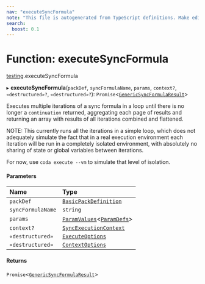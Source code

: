 ```yaml
---
nav: "executeSyncFormula"
note: "This file is autogenerated from TypeScript definitions. Make edits to the comments in the TypeScript file and then run `make docs` to regenerate this file."
search:
  boost: 0.1
---
```

# Function: executeSyncFormula

[testing](../modules/testing.md).executeSyncFormula

▸ **executeSyncFormula**(`packDef`, `syncFormulaName`, `params`, `context?`, `«destructured»?`, `«destructured»?`): `Promise`<[`GenericSyncFormulaResult`](../types/core.GenericSyncFormulaResult.md)\>

Executes multiple iterations of a sync formula in a loop until there is no longer
a `continuation` returned, aggregating each page of results and returning an array
with results of all iterations combined and flattened.

NOTE: This currently runs all the iterations in a simple loop, which does not
adequately simulate the fact that in a real execution environment each iteration
will be run in a completely isolated environment, with absolutely no sharing
of state or global variables between iterations.

For now, use `coda execute --vm` to simulate that level of isolation.

#### Parameters

| Name | Type |
| :------ | :------ |
| `packDef` | [`BasicPackDefinition`](../types/core.BasicPackDefinition.md) |
| `syncFormulaName` | `string` |
| `params` | [`ParamValues`](../types/core.ParamValues.md)<[`ParamDefs`](../types/core.ParamDefs.md)\> |
| `context?` | [`SyncExecutionContext`](../interfaces/core.SyncExecutionContext.md) |
| `«destructured»` | [`ExecuteOptions`](../interfaces/testing.ExecuteOptions.md) |
| `«destructured»` | [`ContextOptions`](../interfaces/testing.ContextOptions.md) |

#### Returns

`Promise`<[`GenericSyncFormulaResult`](../types/core.GenericSyncFormulaResult.md)\>
